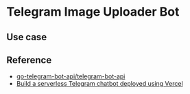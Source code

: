 # Telegram Image Uploader Bot


## Use case



## Reference

- [go-telegram-bot-api/telegram-bot-api](https://github.com/go-telegram-bot-api/telegram-bot-api)
- [Build a serverless Telegram chatbot deployed using Vercel](https://www.marclittlemore.com/serverless-telegram-chatbot-vercel/)
